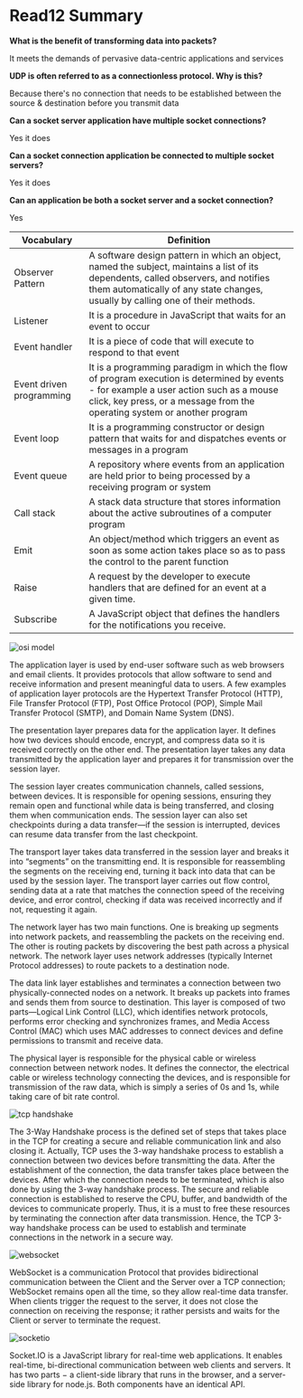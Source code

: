 # Read12 Summary

**What is the benefit of transforming data into packets?**

It meets the demands of pervasive data-centric applications and services

**UDP is often referred to as a connectionless protocol. Why is this?**

Because there's no connection that needs to be established between the source & destination before you transmit data

**Can a socket server application have multiple socket connections?**

Yes it does

**Can a socket connection application be connected to multiple socket servers?**

Yes it does

**Can an application be both a socket server and a socket connection?**

 Yes

 | Vocabulary  | Definition  |
|---|---|
| Observer Pattern | A  software design pattern in which an object, named the subject, maintains a list of its dependents, called observers, and notifies them automatically of any state changes, usually by calling one of their methods.  |
| Listener | It is a procedure in JavaScript that waits for an event to occur |
| Event handler| It is a piece of code that will execute to respond to that event |
| Event driven programming| It is a programming paradigm in which the flow of program execution is determined by events - for example a user action such as a mouse click, key press, or a message from the operating system or another program|
| Event loop| It is a programming constructor or design pattern that waits for and dispatches events or messages in a program|
| Event queue| A repository where events from an application are held prior to being processed by a receiving program or system|
| Call stack| A stack data structure that stores information about the active subroutines of a computer program|
| Emit| An object/method which triggers an event as soon as some action takes place so as to pass the control to the parent function|
| Raise| A request by the developer to execute handlers that are defined for an event at a given time.|
| Subscribe|  A JavaScript object that defines the handlers for the notifications you receive.|

![osi model](https://miro.medium.com/max/1024/1*17Zz6v0HWIzgiOzQYmO6lA.jpeg)

The application layer is used by end-user software such as web browsers and email clients. It provides protocols that allow software to send and receive information and present meaningful data to users. A few examples of application layer protocols are the Hypertext Transfer Protocol (HTTP), File Transfer Protocol (FTP), Post Office Protocol (POP), Simple Mail Transfer Protocol (SMTP), and Domain Name System (DNS).

The presentation layer prepares data for the application layer. It defines how two devices should encode, encrypt, and compress data so it is received correctly on the other end. The presentation layer takes any data transmitted by the application layer and prepares it for transmission over the session layer.

The session layer creates communication channels, called sessions, between devices. It is responsible for opening sessions, ensuring they remain open and functional while data is being transferred, and closing them when communication ends. The session layer can also set checkpoints during a data transfer—if the session is interrupted, devices can resume data transfer from the last checkpoint.

The transport layer takes data transferred in the session layer and breaks it into “segments” on the transmitting end. It is responsible for reassembling the segments on the receiving end, turning it back into data that can be used by the session layer. The transport layer carries out flow control, sending data at a rate that matches the connection speed of the receiving device, and error control, checking if data was received incorrectly and if not, requesting it again.

The network layer has two main functions. One is breaking up segments into network packets, and reassembling the packets on the receiving end. The other is routing packets by discovering the best path across a physical network. The network layer uses network addresses (typically Internet Protocol addresses) to route packets to a destination node.

The data link layer establishes and terminates a connection between two physically-connected nodes on a network. It breaks up packets into frames and sends them from source to destination. This layer is composed of two parts—Logical Link Control (LLC), which identifies network protocols, performs error checking and synchronizes frames, and Media Access Control (MAC) which uses MAC addresses to connect devices and define permissions to transmit and receive data.

The physical layer is responsible for the physical cable or wireless connection between network nodes. It defines the connector, the electrical cable or wireless technology connecting the devices, and is responsible for transmission of the raw data, which is simply a series of 0s and 1s, while taking care of bit rate control.

![tcp handshake](https://s3.ap-south-1.amazonaws.com/afteracademy-server-uploads/what-is-a-tcp-3-way-handshake-process-three-way-handshaking-establishing-connection-6a724e77ba96e241.jpg)

The 3-Way Handshake process is the defined set of steps that takes place in the TCP for creating a secure and reliable communication link and also closing it. Actually, TCP uses the 3-way handshake process to establish a connection between two devices before transmitting the data. After the establishment of the connection, the data transfer takes place between the devices. After which the connection needs to be terminated, which is also done by using the 3-way handshake process. The secure and reliable connection is established to reserve the CPU, buffer, and bandwidth of the devices to communicate properly. Thus, it is a must to free these resources by terminating the connection after data transmission. Hence, the TCP 3-way handshake process can be used to establish and terminate connections in the network in a secure way.

![websocket](https://upload.wikimedia.org/wikipedia/commons/1/10/Websocket_connection.png)

WebSocket is a communication Protocol that provides bidirectional communication between the Client and the Server over a TCP connection; WebSocket remains open all the time, so they allow real-time data transfer. When clients trigger the request to the server, it does not close the connection on receiving the response; it rather persists and waits for the Client or server to terminate the request.

![socketio](https://ik.imagekit.io/ably/ghost/prod/2021/03/socket-io-logo.jpeg?tr=w-1520)

Socket.IO is a JavaScript library for real-time web applications. It enables real-time, bi-directional communication between web clients and servers. It has two parts − a client-side library that runs in the browser, and a server-side library for node.js. Both components have an identical API.